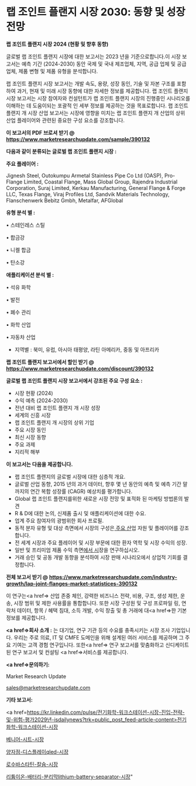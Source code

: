 # 랩 조인트 플랜지 시장 2030: 동향 및 성장 전망

<strong>랩 조인트 플랜지 시장 2024 (현황 및 향후 동향)</strong>

글로벌 랩 조인트 플랜지 시장에 대한 보고서는 2023 년을 기준으로합니다.이 시장 보고서는 예측 기간 (2024-2030) 동안 국제 및 국내 제조업체, 지역, 공급 업체 및 공급 업체, 제품 변형 및 제품 유형을 분석합니다.

랩 조인트 플랜지 시장 보고서는 개발 속도, 용량, 성장 동인, 기술 및 자본 구조를 포함하여 과거, 현재 및 미래 시장 동향에 대한 자세한 정보를 제공합니다. 랩 조인트 플랜지 시장 보고서는 시장 참여자와 컨설턴트가 랩 조인트 플랜지 시장의 진행중인 시나리오를 이해하는 데 도움이되는 포괄적 인 세부 정보를 제공하는 것을 목표로합니다. 랩 조인트 플랜지 개 시장 산업 보고서는 시장에 영향을 미치는 랩 조인트 플랜지 개 산업의 상위 산업 플레이어와 관련된 중요한 구성 요소를 강조합니다.



<strong>이 보고서의 PDF 브로셔 받기 @ <a href=https://www.marketresearchupdate.com/sample/390132>https://www.marketresearchupdate.com/sample/390132</a></strong>



<strong>다음과 같이 분류되는 글로벌 랩 조인트 플랜지 시장 :</strong>



<strong>주요 플레이어 :</strong>

Jignesh Steel, Outokumpu Armetal Stainless Pipe Co Ltd (OASP), Pro-Flange Limited, Coastal Flange, Mass Global Group, Rajendra Industrial Corporation, Suraj Limited, Kerkau Manufacturing, General Flange & Forge LLC, Texas Flange, Viraj Profiles Ltd, Sandvik Materials Technology, Flanschenwerk Bebitz Gmbh, Metalfar, AFGlobal



<strong>유형 분석 별 :</strong>

• 스테인레스 스틸

• 합금강

• 니켈 합금

• 탄소강



<strong>애플리케이션 분석 별 :</strong>

• 석유 화학

• 발전

• 폐수 관리

• 화학 산업

• 자동차 산업

<ul>
  <li>지역별 : 북미, 유럽, 아시아 태평양, 라틴 아메리카, 중동 및 아프리카</li>
</ul>


<strong>랩 조인트 플랜지 보고서에서 할인 받기 @ <a href=https://www.marketresearchupdate.com/discount/390132>https://www.marketresearchupdate.com/discount/390132</a></strong>



<strong>글로벌 랩 조인트 플랜지 시장 보고서에서 강조된 주요 구성 요소 :</strong>
<ul>
  <li>시장 현황 (2024)</li>
  <li>수익 예측 (2024-2030)</li>
  <li>전년 대비 랩 조인트 플랜지 개 시장 성장</li>
  <li>세계의 신흥 시장</li>
  <li>랩 조인트 플랜지 개 시장의 상위 기업</li>
  <li>주요 시장 동인</li>
  <li>최신 시장 동향</li>
  <li>주요 과제</li>
  <li>지리적 해부</li>
</ul>


<strong>이 보고서는 다음을 제공합니다.</strong>
<ul>
  <li>랩 조인트 플랜지의 글로벌 시장에 대한 심층적 개요.</li>
  <li>글로벌 산업 동향, 2015 년의 과거 데이터, 향후 몇 년 동안의 예측 및 예측 기간 말까지의 연간 복합 성장률 (CAGR) 예상치를 평가합니다.</li>
  <li>Global 랩 조인트 플랜지를위한 새로운 시장 전망 및 표적화 된 마케팅 방법론의 발견</li>
  <li>R &amp; D에 대한 논의, 신제품 출시 및 애플리케이션에 대한 수요.</li>
  <li>업계 주요 참여자의 광범위한 회사 프로필.</li>
  <li>동적 분자 유형 및 대상 측면에서 시장의 구성은<a href=> 주요 산</a>업 자원 및 플레이어를 강조합니다.</li>
  <li>전 세계 시장과 주요 플레이어 및 시장 부문에 대한 환자 역학 및 시장 수익의 성장.</li>
  <li>일반 및 프리미엄 제품 수익 측면<a href=>에서 시</a>장을 연구하십시오.</li>
  <li>거래 승인 및 공동 개발 동향을 분석하여 시장 판매 시나리오에서 상업적 기회를 결정합니다.</li>
</ul>



<strong>전체 보고서 받기 @ <a href=https://www.marketresearchupdate.com/industry-growth/lap-joint-flanges-market-statistices-390132>https://www.marketresearchupdate.com/industry-growth/lap-joint-flanges-market-statistices-390132</a></strong>

이 연구는<a href=> 산업 존중</a> 체인, 강력한 비즈니스 전략, 비용, 구조, 생성 제한, 운송, 시장 범위 및 제한 사용률을 통합합니다. 또한 시장 구성원 및 구성 프로파일 링, 연락처 데이터, 항목 / 혜택 침대, 소득 개발, 수익 창출 및 총 거래에 대<a href=>한 기본 </a>정보를 제공합니다.



<strong><a href=>회사 소</a>개 :</strong>
는 대기업, 연구 기관 등의 수요를 충족시키는 시장 조사 기업입니다. 우리는 주로 의료, IT 및 CMFE 도메인을 위해 설계된 여러 서비스를 제공하며 그 주요 기여는 고객 경험 연구입니다. 또한<a href=> 연구 보</a>고서를 맞춤화하고 신디케이트 된 연구 보고서 및 컨설팅 <a href=>서비스</a>를 제공합니다.



<strong><a href=>문의하기:</a></strong>

Market Research Update

sales@marketresearchupdate.com



<strong>기타 보고서:</strong>

<a href=https://kr.linkedin.com/pulse/전기화학-워크스테이션-시장-진입-전략-및-위험-평가2029년-isdailynews?trk=public_post_feed-article-content>전기화학-워크스테이션-시장</a>

<a href=https://www.linkedin.com/pulse/베니어-시트-시장-현재-및-미래-성장-2029-market-matrix-musings-analysis/>베니어-시트-시장</a>

<a href=https://www.linkedin.com/pulse/양자점-디스플레이qled-시장-진입-전략-및-위험-평가2029년-wawpf/>양자점-디스플레이qled-시장</a>

<a href=https://www.linkedin.com/pulse/로수바스타틴-칼슘-시장-현재-및-미래-성장-2029-trendsetters-talk-360-analysis-v2xcf/>로수바스타틴-칼슘-시장</a>

<a href=https://www.linkedin.com/pulse/리튬이온-배터리-분리막lithium-battery-separator-시장-5l4vf/>리튬이온-배터리-분리막lithium-battery-separator-시장</a>"
